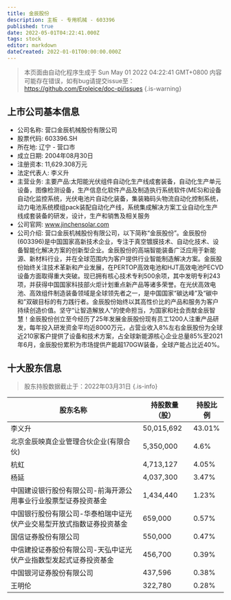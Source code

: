 ```yaml
---
title: 金辰股份
description: 主板 - 专用机械 - 603396
published: true
date: 2022-05-01T04:22:41.000Z
tags: stock
editor: markdown
dateCreated: 2022-01-01T00:00:00.000Z
---
```


> 本页面由自动化程序生成于 Sun May 01 2022 04:22:41 GMT+0800
> 内容可能存在错误，如有bug请提交issue至：https://github.com/Eroleice/doc-pi/issues
{.is-warning}

## 上市公司基本信息
- 公司名称: 营口金辰机械股份有限公司
- 股票代码: 603396.SH
- 所在地: 辽宁 - 营口市
- 成立日期: 2004年08月30日
- 注册资本: 11,629.308万元
- 法定代表人: 李义升
- 主营业务: 主要产品:太阳能光伏组件自动化生产线成套装备，自动化生产单元设备，图像检测设备，生产信息化软件产品及制造执行系统软件(MES)和设备自动化监控系统，光伏电池片自动化装备，集装箱码头物流自动化控制系统，动力电池系统模组pack装配自动化产线，系统集成解决方案工业自动化生产线成套装备的研发，设计，生产和销售及相关服务
- 公司官网: www.jinchensolar.com
- 公司介绍: 营口金辰机械股份有限公司，以下简称“金辰股份”。金辰股份(603396)是中国国家高新技术企业，专注于真空镀膜技术、自动化技术、设备智能化解决方案的创新型企业。金辰股份的高端智能装备广泛应用于新能源、新材料行业，并在全球范围内为客户提供行业智能制造解决方案。金辰股份始终关注技术革新和产业发展，在PERTOP高效电池和HJT高效电池PECVD设备方面取得重大突破。现已拥有核心技术专利500余项，其中发明专利243项，并获得中国国家科技部火炬计划重点新产品等诸多荣誉。在光伏高效电池、高效组件制造装备领域是全球领先者之一，是中国国家“碳达峰”及“碳中和”双碳目标的有力践行者。金辰股份始终以其高性价比的产品和服务为客户持续创造价值。坚守“让智造解放人”的使命担当，为国家和社会贡献金辰智慧！金辰股份创立至今经历了25年发展金辰股份现有员工1200人注重产品研发，每年投入研发资金平均近8000万元，占营业收入8%左右金辰股份为全球近210家客户提供了设备和技术方案，占全球新能源核心企业总量85%至2021年6月，金辰股份累积为市场提供产能超170GW装备，全球产能占比近40%。


## 十大股东信息
> 股东持股数据截止于：2022年03月31日
{.is-info}

| 股东名称 | 持股数量（股） | 持股比例 |
| --- | --- | --- |
| 李义升 | 50,015,692 | 43.01% |
| 北京金辰映真企业管理合伙企业(有限合伙) | 5,350,000 | 4.6% |
| 杭虹 | 4,713,127 | 4.05% |
| 杨延 | 4,037,300 | 3.47% |
| 中国建设银行股份有限公司-前海开源公用事业行业股票型证券投资基金 | 1,434,440 | 1.23% |
| 中国银行股份有限公司-华泰柏瑞中证光伏产业交易型开放式指数证券投资基金 | 659,000 | 0.57% |
| 国信证券股份有限公司 | 550,000 | 0.47% |
| 中信建投证券股份有限公司-天弘中证光伏产业指数型发起式证券投资基金 | 456,700 | 0.39% |
| 中国银河证券股份有限公司 | 437,596 | 0.38% |
| 王明伦 | 322,780 | 0.28% |




